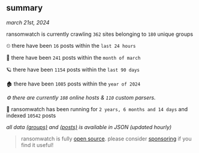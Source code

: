 
## summary
_march 21st, 2024_

ransomwatch is currently crawling `362` sites belonging to `180` unique groups

⏲ there have been `16` posts within the `last 24 hours`

🦈 there have been `241` posts within the `month of march`

🪐 there have been `1154` posts within the `last 90 days`

🏚 there have been `1085` posts within the `year of 2024`

_⚙️ there are currently `108` online hosts & `110` custom parsers._

🦕 ransomwatch has been running for `2 years, 6 months and 14 days` and indexed `10542` posts

_all data  [(groups)](http://ransomwhat.telemetry.ltd/groups) and [(posts)](http://ransomwhat.telemetry.ltd/posts) is available in JSON (updated hourly)_

> ransomwatch is fully [open source](https://github.com/joshhighet/ransomwatch#ransomwatch--). please consider [sponsoring](https://github.com/sponsors/joshhighet) if you find it useful!
